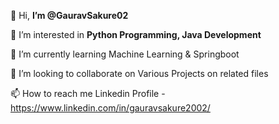  👋 Hi, **I’m @GauravSakure02** 
 
 👀 I’m interested in **Python Programming, Java Development**
 
🌱 I’m currently learning Machine Learning & Springboot

💞️ I’m looking to collaborate on Various Projects on related files 

📫 How to reach me Linkedin Profile - https://www.linkedin.com/in/gauravsakure2002/



